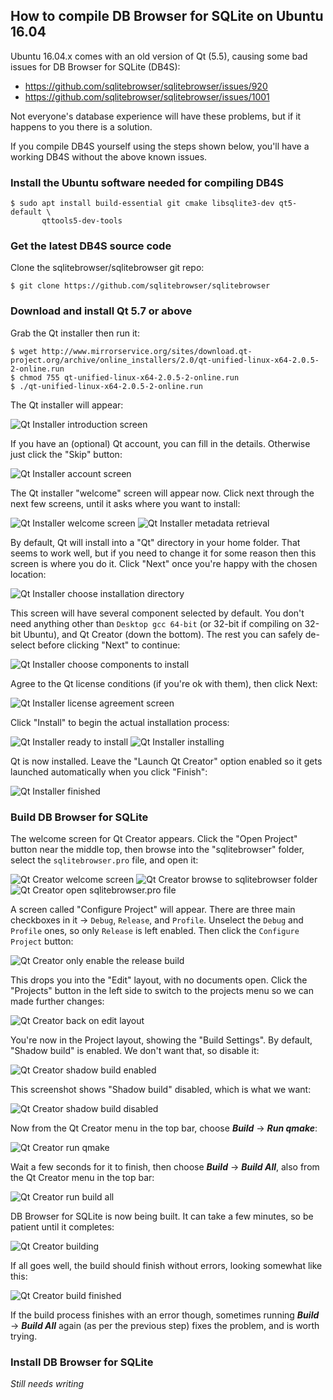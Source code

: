 ## How to compile DB Browser for SQLite on Ubuntu 16.04

Ubuntu 16.04.x comes with an old version of Qt (5.5), causing some bad issues for DB Browser for SQLite (DB4S):

* https://github.com/sqlitebrowser/sqlitebrowser/issues/920
* https://github.com/sqlitebrowser/sqlitebrowser/issues/1001

Not everyone's database experience will have these problems, but if it happens to you there is a solution.

If you compile DB4S yourself using the steps shown below, you'll have a working DB4S without the above known issues.

### Install the Ubuntu software needed for compiling DB4S

    $ sudo apt install build-essential git cmake libsqlite3-dev qt5-default \
           qttools5-dev-tools


### Get the latest DB4S source code

Clone the sqlitebrowser/sqlitebrowser git repo:

    $ git clone https://github.com/sqlitebrowser/sqlitebrowser


### Download and install Qt 5.7 or above

Grab the Qt installer then run it:

```
$ wget http://www.mirrorservice.org/sites/download.qt-project.org/archive/online_installers/2.0/qt-unified-linux-x64-2.0.5-2-online.run
$ chmod 755 qt-unified-linux-x64-2.0.5-2-online.run
$ ./qt-unified-linux-x64-2.0.5-2-online.run
```

The Qt installer will appear:

![Qt Installer introduction screen](https://github.com/sqlitebrowser/db4s-screenshots/raw/master/wiki/ubuntu_16.04/00_qt_installer_intro_screen.png)

If you have an (optional) Qt account, you can fill in the details.  Otherwise just click the "Skip" button:

![Qt Installer account screen](https://github.com/sqlitebrowser/db4s-screenshots/raw/master/wiki/ubuntu_16.04/01_qt_installer_account_screen.png)

The Qt installer "welcome" screen will appear now.  Click next through the next few screens, until it asks where you want to install:

![Qt Installer welcome screen](https://github.com/sqlitebrowser/db4s-screenshots/raw/master/wiki/ubuntu_16.04/02_qt_installer_welcome_screen.png)
![Qt Installer metadata retrieval](https://github.com/sqlitebrowser/db4s-screenshots/raw/master/wiki/ubuntu_16.04/03_qt_installer_metadata_retrieval.png)

By default, Qt will install into a "Qt" directory in your home folder.  That seems to work well, but if you need to change it for some reason then this screen is where you do it.  Click "Next" once you're happy with the chosen location:

![Qt Installer choose installation directory](https://github.com/sqlitebrowser/db4s-screenshots/raw/master/wiki/ubuntu_16.04/04_qt_installer_choose_install_dir.png)

This screen will have several component selected by default.  You don't need anything other than `Desktop gcc 64-bit` (or 32-bit if compiling on 32-bit Ubuntu), and Qt Creator (down the bottom).  The rest you can safely de-select before clicking "Next" to continue:

![Qt Installer choose components to install](https://github.com/sqlitebrowser/db4s-screenshots/raw/master/wiki/ubuntu_16.04/05_qt_installer_choose_components.png)

Agree to the Qt license conditions (if you're ok with them), then click Next:

![Qt Installer license agreement screen](https://github.com/sqlitebrowser/db4s-screenshots/raw/master/wiki/ubuntu_16.04/06_qt_installer_license_agreement.png)

Click "Install" to begin the actual installation process:

![Qt Installer ready to install](https://github.com/sqlitebrowser/db4s-screenshots/raw/master/wiki/ubuntu_16.04/07_qt_installer_ready.png)
![Qt Installer installing](https://github.com/sqlitebrowser/db4s-screenshots/raw/master/wiki/ubuntu_16.04/08_qt_installer_installing.png)

Qt is now installed.  Leave the "Launch Qt Creator" option enabled so it gets launched automatically when you click "Finish":

![Qt Installer finished](https://github.com/sqlitebrowser/db4s-screenshots/raw/master/wiki/ubuntu_16.04/09_qt_installer_finished.png)


### Build DB Browser for SQLite

The welcome screen for Qt Creator appears.  Click the "Open Project" button near the middle top, then browse into the "sqlitebrowser" folder, select the `sqlitebrowser.pro` file, and open it:

![Qt Creator welcome screen](https://github.com/sqlitebrowser/db4s-screenshots/raw/master/wiki/ubuntu_16.04/10_qt_creator_welcome_screen.png)
![Qt Creator browse to sqlitebrowser folder](https://github.com/sqlitebrowser/db4s-screenshots/raw/master/wiki/ubuntu_16.04/11_qt_creator_open_sqlitebrowser_dir.png)
![Qt Creator open sqlitebrowser.pro file](https://github.com/sqlitebrowser/db4s-screenshots/raw/master/wiki/ubuntu_16.04/12_qt_creator_open_sqlitebrowser_project_file.png)

A screen called "Configure Project" will appear.  There are three main checkboxes in it → `Debug`, `Release`, and `Profile`.  Unselect the `Debug` and `Profile` ones, so only `Release` is left enabled.  Then click the `Configure Project` button:

![Qt Creator only enable the release build](https://github.com/sqlitebrowser/db4s-screenshots/raw/master/wiki/ubuntu_16.04/13_qt_creator_select_release_build.png)

This drops you into the "Edit" layout, with no documents open.  Click the "Projects" button in the left side to switch to the projects menu so we can made further changes:

![Qt Creator back on edit layout](https://github.com/sqlitebrowser/db4s-screenshots/raw/master/wiki/ubuntu_16.04/14_qt_creator_edit_layout.png)

You're now in the Project layout, showing the "Build Settings".  By default, "Shadow build" is enabled.  We don't want that, so disable it:

![Qt Creator shadow build enabled](https://github.com/sqlitebrowser/db4s-screenshots/raw/master/wiki/ubuntu_16.04/15_qt_creator_shadow_build_enabled.png)

This screenshot shows "Shadow build" disabled, which is what we want:

![Qt Creator shadow build disabled](https://github.com/sqlitebrowser/db4s-screenshots/raw/master/wiki/ubuntu_16.04/16_qt_creator_shadow_build_disabled.png)

Now from the Qt Creator menu in the top bar, choose ***Build*** → ***Run qmake***:

![Qt Creator run qmake](https://github.com/sqlitebrowser/db4s-screenshots/raw/master/wiki/ubuntu_16.04/17_qt_creator_run_qmake.png)

Wait a few seconds for it to finish, then choose ***Build*** → ***Build All***, also from the Qt Creator menu in the top bar:

![Qt Creator run build all](https://github.com/sqlitebrowser/db4s-screenshots/raw/master/wiki/ubuntu_16.04/18_qt_creator_run_build_all.png)

DB Browser for SQLite is now being built.  It can take a few minutes, so be patient until it completes:

![Qt Creator building](https://github.com/sqlitebrowser/db4s-screenshots/raw/master/wiki/ubuntu_16.04/19_qt_creator_building.png)

If all goes well, the build should finish without errors, looking somewhat like this:

![Qt Creator build finished](https://github.com/sqlitebrowser/db4s-screenshots/raw/master/wiki/ubuntu_16.04/20_qt_creator_build_complete.png)

If the build process finishes with an error though, sometimes running ***Build*** → ***Build All*** again (as per the previous step) fixes the problem, and is worth trying.

### Install DB Browser for SQLite

*Still needs writing*